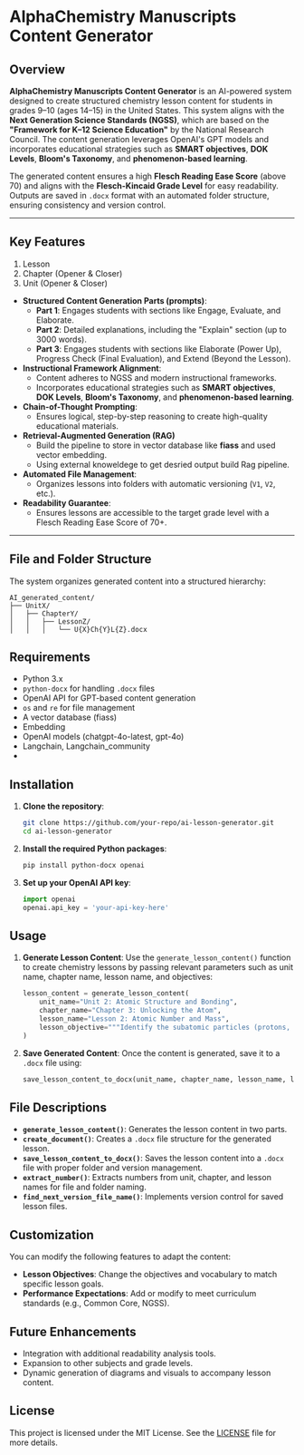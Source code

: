 # AlphaChemistry Manuscripts Content Generator

## Overview

**AlphaChemistry Manuscripts Content Generator** is an AI-powered system designed to create structured chemistry lesson content for students in grades 9–10 (ages 14–15) in the United States. This system aligns with the **Next Generation Science Standards (NGSS)**, which are based on the **"Framework for K–12 Science Education"** by the National Research Council. The content generation leverages OpenAI's GPT models and incorporates educational strategies such as **SMART objectives**, **DOK Levels**, **Bloom's Taxonomy**, and **phenomenon-based learning**.

The generated content ensures a high **Flesch Reading Ease Score** (above 70) and aligns with the **Flesch-Kincaid Grade Level** for easy readability. Outputs are saved in `.docx` format with an automated folder structure, ensuring consistency and version control.

---

## Key Features
1. Lesson
2. Chapter (Opener & Closer)
3. Unit (Opener & Closer)
- **Structured Content Generation Parts (prompts)**:
  - **Part 1**: Engages students with sections like Engage, Evaluate, and Elaborate.
  - **Part 2**: Detailed explanations, including the "Explain" section (up to 3000 words).
  - **Part 3**: Engages students with sections like Elaborate (Power Up),  Progress Check (Final Evaluation), and   Extend (Beyond the Lesson).
- **Instructional Framework Alignment**:
  - Content adheres to NGSS and modern instructional frameworks.
  - Incorporates educational strategies such as **SMART objectives**, **DOK Levels**, **Bloom's Taxonomy**, and **phenomenon-based learning**.
- **Chain-of-Thought Prompting**:
  - Ensures logical, step-by-step reasoning to create high-quality educational materials.
- **Retrieval-Augmented Generation (RAG)**
  - Build the pipeline to store in vector database like **fiass** and used vector embedding.
  - Using external knoweldege to get desried output build Rag pipeline.
- **Automated File Management**:
  - Organizes lessons into folders with automatic versioning (`V1`, `V2`, etc.).
- **Readability Guarantee**:
  - Ensures lessons are accessible to the target grade level with a Flesch Reading Ease Score of 70+.

---

## File and Folder Structure

The system organizes generated content into a structured hierarchy:

```plaintext
AI_generated_content/
├── UnitX/
│   ├── ChapterY/
│   │   ├── LessonZ/
│   │   │   └── U{X}Ch{Y}L{Z}.docx

```

## Requirements

- Python 3.x
- `python-docx` for handling `.docx` files
- OpenAI API for GPT-based content generation
- `os` and `re` for file management
- A vector database (fiass)
- Embedding
- OpenAI models (chatgpt-4o-latest, gpt-4o)
- Langchain, Langchain_community
- 

## Installation

1. **Clone the repository**:
    ```bash
    git clone https://github.com/your-repo/ai-lesson-generator.git
    cd ai-lesson-generator
    ```

2. **Install the required Python packages**:
    ```bash
    pip install python-docx openai
    ```

3. **Set up your OpenAI API key**:
    ```python
    import openai
    openai.api_key = 'your-api-key-here'
    ```

## Usage

1. **Generate Lesson Content**:
    Use the `generate_lesson_content()` function to create chemistry lessons by passing relevant parameters such as unit name, chapter name, lesson name, and objectives:
    ```python
    lesson_content = generate_lesson_content(
        unit_name="Unit 2: Atomic Structure and Bonding",
        chapter_name="Chapter 3: Unlocking the Atom",
        lesson_name="Lesson 2: Atomic Number and Mass",
        lesson_objective="""Identify the subatomic particles (protons, neutrons, electrons) and their charges..."""
    )
    ```

2. **Save Generated Content**:
    Once the content is generated, save it to a `.docx` file using:
    ```python
    save_lesson_content_to_docx(unit_name, chapter_name, lesson_name, lesson_content)
    ```

## File Descriptions

- **`generate_lesson_content()`**: Generates the lesson content in two parts.
- **`create_document()`**: Creates a `.docx` file structure for the generated lesson.
- **`save_lesson_content_to_docx()`**: Saves the lesson content into a `.docx` file with proper folder and version management.
- **`extract_number()`**: Extracts numbers from unit, chapter, and lesson names for file and folder naming.
- **`find_next_version_file_name()`**: Implements version control for saved lesson files.

## Customization

You can modify the following features to adapt the content:
- **Lesson Objectives**: Change the objectives and vocabulary to match specific lesson goals.
- **Performance Expectations**: Add or modify to meet curriculum standards (e.g., Common Core, NGSS).

## Future Enhancements

- Integration with additional readability analysis tools.
- Expansion to other subjects and grade levels.
- Dynamic generation of diagrams and visuals to accompany lesson content.

## License

This project is licensed under the MIT License. See the [LICENSE](LICENSE) file for more details.
